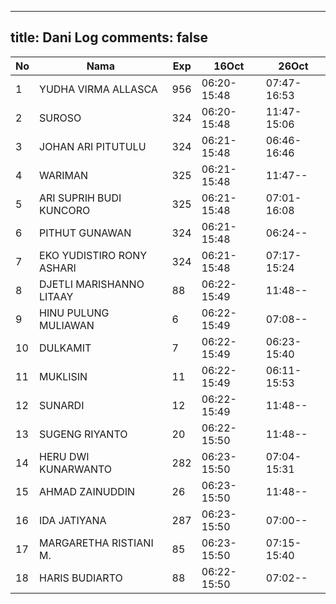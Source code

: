 
---
title: Dani Log
comments: false
---

| No | Nama | Exp | 16Oct | 26Oct |
|-----|-----|-----|-----|-----|
| 1 | YUDHA VIRMA ALLASCA  | 956 | 06:20-15:48 | 07:47-16:53 |
| 2 | SUROSO  | 324 | 06:20-15:48 | 11:47-15:06 |
| 3 | JOHAN ARI PITUTULU  | 324 | 06:21-15:48 | 06:46-16:46 |
| 4 | WARIMAN  | 325 | 06:21-15:48 | 11:47-- |
| 5 | ARI SUPRIH BUDI KUNCORO  | 325 | 06:21-15:48 | 07:01-16:08 |
| 6 | PITHUT GUNAWAN  | 324 | 06:21-15:48 | 06:24-- |
| 7 | EKO YUDISTIRO RONY ASHARI  | 324 | 06:21-15:48 | 07:17-15:24 |
| 8 | DJETLI MARISHANNO LITAAY  | 88 | 06:22-15:49 | 11:48-- |
| 9 | HINU PULUNG MULIAWAN  | 6 | 06:22-15:49 | 07:08-- |
| 10 | DULKAMIT  | 7 | 06:22-15:49 | 06:23-15:40 |
| 11 | MUKLISIN  | 11 | 06:22-15:49 | 06:11-15:53 |
| 12 | SUNARDI  | 12 | 06:22-15:49 | 11:48-- |
| 13 | SUGENG RIYANTO  | 20 | 06:22-15:50 | 11:48-- |
| 14 | HERU DWI KUNARWANTO  | 282 | 06:23-15:50 | 07:04-15:31 |
| 15 | AHMAD ZAINUDDIN  | 26 | 06:23-15:50 | 11:48-- |
| 16 | IDA JATIYANA  | 287 | 06:23-15:50 | 07:00-- |
| 17 | MARGARETHA RISTIANI M.  | 85 | 06:23-15:50 | 07:15-15:40 |
| 18 | HARIS BUDIARTO  | 88 | 06:22-15:50 | 07:02-- |
